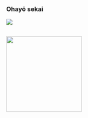 ### Ohayō sekai

<picture>
  <source
    srcset="https://github-readme-stats.vercel.app/api?username=Wkyouma&show_icons=true&theme=dark"
    media="(prefers-color-scheme: dark)"
  />
  <source
    srcset="https://github-readme-stats.vercel.app/api?username=Wkyouma&show_icons=true"
    media="(prefers-color-scheme: purple), (prefers-color-scheme: no-preference)"
  />
  <img src="https://github-readme-stats.vercel.app/api?username=Wkyouma&show_icons=true" />
</picture>

##

<a href="https://github.com/Wkyouma/convoychat">
  <img height=200 align="center" src="https://github-readme-stats.vercel.app/api/top-langs?username=Wkyouma&layout=compact&langs_count=8&card_width=320" />
</a>

